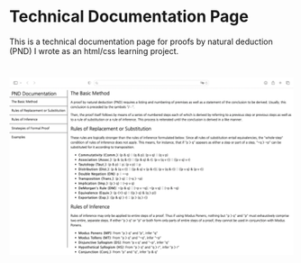 # Technical Documentation Page

This is a technical documentation page for proofs by natural deduction (PND) I wrote as an html/css learning project.

#

![technical_documentation_page.png](resources/technical_documentation_page.png)